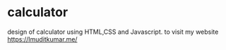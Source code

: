 # calculator
 design of calculator using HTML,CSS and Javascript.  to visit my website  https://Imuditkumar.me/

